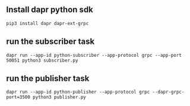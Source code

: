 ## Install dapr python sdk
    pip3 install dapr dapr-ext-grpc

## run the subscriber task
    dapr run --app-id python-subscriber --app-protocol grpc --app-port 50051 python3 subscriber.py
    
## run the publisher task
    dapr run --app-id python-publisher --app-protocol grpc --dapr-grpc-port=3500 python3 publisher.py
